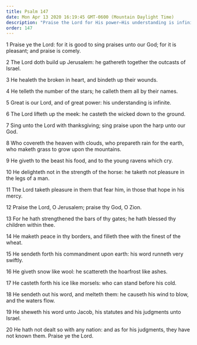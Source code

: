 ```yaml
---
title: Psalm 147
date: Mon Apr 13 2020 16:19:45 GMT-0600 (Mountain Daylight Time)
description: "Praise the Lord for His power—His understanding is infinite—He sends His commandments, His word, His statutes, and His judgments unto Israel."
order: 147
---
```


1 Praise ye the Lord: for it is good to sing praises unto our God; for it is pleasant; and praise is comely.

2 The Lord doth build up Jerusalem: he gathereth together the outcasts of Israel.

3 He healeth the broken in heart, and bindeth up their wounds.

4 He telleth the number of the stars; he calleth them all by their names.

5 Great is our Lord, and of great power: his understanding is infinite.

6 The Lord lifteth up the meek: he casteth the wicked down to the ground.

7 Sing unto the Lord with thanksgiving; sing praise upon the harp unto our God.

8 Who covereth the heaven with clouds, who prepareth rain for the earth, who maketh grass to grow upon the mountains.

9 He giveth to the beast his food, and to the young ravens which cry.

10 He delighteth not in the strength of the horse: he taketh not pleasure in the legs of a man.

11 The Lord taketh pleasure in them that fear him, in those that hope in his mercy.

12 Praise the Lord, O Jerusalem; praise thy God, O Zion.

13 For he hath strengthened the bars of thy gates; he hath blessed thy children within thee.

14 He maketh peace in thy borders, and filleth thee with the finest of the wheat.

15 He sendeth forth his commandment upon earth: his word runneth very swiftly.

16 He giveth snow like wool: he scattereth the hoarfrost like ashes.

17 He casteth forth his ice like morsels: who can stand before his cold.

18 He sendeth out his word, and melteth them: he causeth his wind to blow, and the waters flow.

19 He sheweth his word unto Jacob, his statutes and his judgments unto Israel.

20 He hath not dealt so with any nation: and as for his judgments, they have not known them. Praise ye the Lord.
